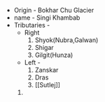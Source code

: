 - Origin - Bokhar Chu Glacier
- name - Singi Khambab
- Tributaries - 
	- Right 
		1. Shyok(Nubra,Galwan)
		2. Shigar
		3. Gilgit(Hunza)
	- Left - 
		1. Zanskar
		2. Dras
		3. [[Sutlej]]
	1. 
